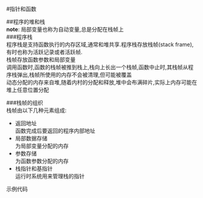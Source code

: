 #指针和函数

##程序的堆和栈  
**note**: 局部变量也称为自动变量,总是分配在栈帧上  
###程序栈  
程序栈是支持函数执行的内存区域,通常和堆共享.程序栈存放栈帧(stack frame),有时也称为活跃记录或者活跃帧.  
栈帧存放函数参数和局部变量  
调用函数时,函数的栈帧被推到栈上,栈向上长出一个栈帧,函数中止时,其栈帧从程序栈弹出,栈帧所使用的内存不会被清理,但可能被覆盖  
动态分配的内存来自堆,随着内村的分配和释放,堆中会布满碎片,实际上内存可能在堆上任意位置分配  

###栈帧的组织  
栈帧由以下几种元素组成:  
+ 返回地址  
  函数完成后要返回的程序内部地址
+ 局部数据存储   
  为局部变量分配的内存
+ 参数存储  
  为函数参数分配的内存  
+ 栈指针和基指针  
运行时系统用来管理栈的指针  
  
示例代码  
```c

```
